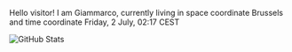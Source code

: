 Hello visitor! I am Giammarco, currently living in space coordinate Brussels and time coordinate Friday, 2 July, 02:17 CEST

![GitHub Stats](https://github-readme-stats.vercel.app/api?username=grcasanova)
